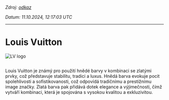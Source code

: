 *Zdroj: [odkaz](https://github.com/gyarab/2024_wt_sa_brtan/refs/heads/main/color.md)*

*Datum: 11.10.2024, 12:17:03 UTC*

***

# Louis Vuitton
![LV logo]([[https://upload.wikimedia.org/wikipedia/commons/4/46/Bitcoin.svg](https://encrypted-tbn0.gstatic.com/images?q=tbn:ANd9GcRZ-MI7NF7ly2BwcbsKsJqgyjb_WoO-4MAjZQ&s)](https://encrypted-tbn0.gstatic.com/images?q=tbn:ANd9GcTu5Qiq3RA5M6B7JberTmb-uLO-CLEDhrW3fA&s))
##
Louis Vuitton je známý pro použití hnědé barvy v kombinaci se zlatými prvky, což představuje stabilitu, tradici a luxus. Hnědá barva evokuje pocit spolehlivosti a sofistikovanosti, což odpovídá tradičnímu a prestižnímu image značky. Zlatá barva pak přidává dotek elegance a výjimečnosti, čímž vytváří kombinaci, která je spojována s vysokou kvalitou a exkluzivitou.
